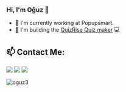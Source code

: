 ### Hi, I'm Oğuz 👋

- 🔭 I'm currently working at Popupsmart.
- 🌱 I'm building the [QuizRise Quiz maker](https://www.quizrise.com) 💻


## :mailbox: Contact Me:

[<img src="https://cdn2.iconfinder.com/data/icons/colorful-guache-social-media-logos-1/159/social-media_gmail-64.png"/>](mailto:ulukaya311@gmail.com)
[<img target="_blank" src="https://cdn4.iconfinder.com/data/icons/colorful-guache-social-media-logos-1/159/social-media_linkedin-64.png"/>](https://www.linkedin.com/in/oguz3/)
[<img target="_blank" src="https://cdn2.iconfinder.com/data/icons/colorful-guache-social-media-logos-1/155/social-media_twitter-64.png"/>](https://twitter.com/oguz3_)

<p align="left"> <img src="https://komarev.com/ghpvc/?username=oguz3" alt="oguz3" /> </p>
